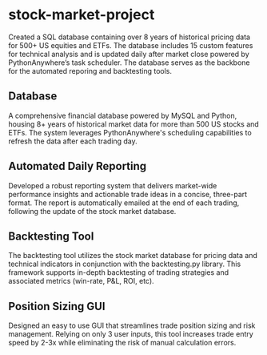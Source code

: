 # stock-market-project
Created a SQL database containing over 8 years of historical pricing data for 500+ US equities and ETFs. The database includes 15 custom features for technical analysis and is updated daily after market close powered by PythonAnywhere’s task scheduler. The database serves as the backbone for the automated reporing and backtesting tools.

## Database
A comprehensive financial database powered by MySQL and Python, housing 8+ years of historical market data for more than 500 US stocks and ETFs. The system leverages PythonAnywhere's scheduling capabilities to refresh the data after each trading day.

## Automated Daily Reporting
Developed a robust reporting system that delivers market-wide performance insights and actionable trade ideas in a concise, three-part format. The report is automatically emailed at the end of each trading, following the update of the stock market database.

## Backtesting Tool
The backtesting tool utilizes the stock market database for pricing data and technical indicators in conjunction with the backtesting.py library. This framework supports in-depth backtesting of trading strategies and associated metrics (win-rate, P&L, ROI, etc).

## Position Sizing GUI
Designed an easy to use GUI that streamlines trade position sizing and risk management. Relying on only 3 user inputs, this tool increases trade entry speed by 2-3x while eliminating the risk of manual calculation errors.
